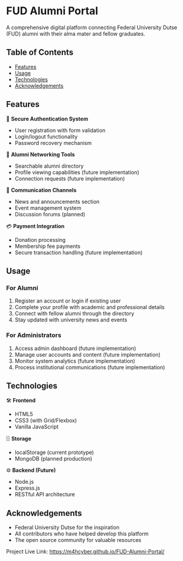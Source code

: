 # FUD Alumni Portal
A comprehensive digital platform connecting Federal University Dutse (FUD) alumni with their alma mater and fellow graduates.

## Table of Contents
- [Features](#features)
- [Usage](#usage)
- [Technologies](#technologies)
- [Acknowledgements](#acknowledgements)

## Features
🔐 **Secure Authentication System**
- User registration with form validation
- Login/logout functionality
- Password recovery mechanism
  
👥 **Alumni Networking Tools**
- Searchable alumni directory
- Profile viewing capabilities (future implementation)
- Connection requests (future implementation)

📢 **Communication Channels**
- News and announcements section
- Event management system
- Discussion forums (planned)

💳 **Payment Integration**
- Donation processing
- Membership fee payments
- Secure transaction handling (future implementation)
  
## Usage
### For Alumni
1. Register an account or login if existing user
2. Complete your profile with academic and professional details
3. Connect with fellow alumni through the directory
4. Stay updated with university news and events
   
### For Administrators
1. Access admin dashboard (future implementation)
2. Manage user accounts and content (future implementation)
3. Monitor system analytics (future implementation)
4. Process institutional communications (future implementation)
   
## Technologies
🛠 **Frontend**
- HTML5
- CSS3 (with Grid/Flexbox)
- Vanilla JavaScript

🗄 **Storage**
- localStorage (current prototype)
- MongoDB (planned production)
  
⚙️ **Backend (Future)**
- Node.js
- Express.js
- RESTful API architecture
  
## Acknowledgements
- Federal University Dutse for the inspiration
- All contributors who have helped develop this platform
- The open source community for valuable resources

Project Live Link: https://m4hcyber.github.io/FUD-Alumni-Portal/
